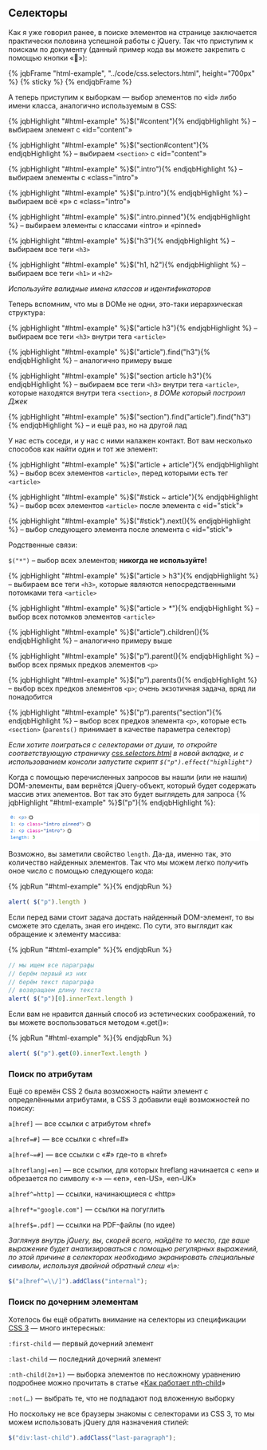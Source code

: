 ## Селекторы

Как я уже говорил ранее, в поиске элементов на странице заключается практически половина успешной работы с jQuery.
Так что приступим к поискам по документу (данный пример кода вы можете закрепить с помощью кнопки «📌»):

{% jqbFrame "html-example", "../code/css.selectors.html", height="700px" %}
{% sticky %}
{% endjqbFrame %}

А теперь приступим к выборкам — выбор элементов по «id» либо имени класса, аналогично используемым в CSS:


{% jqbHighlight "#html-example" %}$("#content"){% endjqbHighlight %} – выбираем элемент с «id="content"»

{% jqbHighlight "#html-example" %}$("section#content"){% endjqbHighlight %} – выбираем `<section>` с «id="content"»

{% jqbHighlight "#html-example" %}$(".intro"){% endjqbHighlight %} – выбираем элементы с «class="intro"»

{% jqbHighlight "#html-example" %}$("p.intro"){% endjqbHighlight %} – выбираем всё «p» с «class="intro"»

{% jqbHighlight "#html-example" %}$(".intro.pinned"){% endjqbHighlight %} – выбираем элементы с классами «intro» и «pinned»

{% jqbHighlight "#html-example" %}$("h3"){% endjqbHighlight %} – выбираем все теги `<h3>`

{% jqbHighlight "#html-example" %}$("h1, h2"){% endjqbHighlight %} – выбираем все теги `<h1>` и `<h2>`

_Используйте валидные имена классов и идентификаторов_

Теперь вспомним, что мы в DOMе не одни, это-таки иерархическая структура:

{% jqbHighlight "#html-example" %}$("article h3"){% endjqbHighlight %} – выбираем все теги `<h3>` внутри тега `<article>`

{% jqbHighlight "#html-example" %}$("article").find("h3"){% endjqbHighlight %} – аналогично примеру выше

{% jqbHighlight "#html-example" %}$("section article h3"){% endjqbHighlight %} – выбираем все теги `<h3>` внутри тега `<article>`, которые находятся внутри тега `<section>`, _в DOMе который построил Джек_
  
{% jqbHighlight "#html-example" %}$("section").find("article").find("h3"){% endjqbHighlight %} – и ещё раз, но на другой лад

У нас есть соседи, и у нас с ними налажен контакт. Вот вам несколько способов как найти один и тот же элемент:

{% jqbHighlight "#html-example" %}$("article + article"){% endjqbHighlight %} – выбор всех элементов `<article>`, перед которыми есть тег `<article>`

{% jqbHighlight "#html-example" %}$("#stick ~ article"){% endjqbHighlight %} – выбор всех элементов `<article>` после элемента с «id="stick"»

{% jqbHighlight "#html-example" %}$("#stick").next(){% endjqbHighlight %} – выбор следующего элемента после элемента с «id="stick"»

Родственные связи:

`$("*")` – выбор всех элементов; **никогда не используйте!**

{% jqbHighlight "#html-example" %}$("article > h3"){% endjqbHighlight %} – выбираем все теги `<h3>`, которые являются непосредственными потомками тега `<article>`

{% jqbHighlight "#html-example" %}$("article > *"){% endjqbHighlight %} – выбор всех потомков элементов `<article>`

{% jqbHighlight "#html-example" %}$("article").children(){% endjqbHighlight %} – аналогично примеру выше

{% jqbHighlight "#html-example" %}$("p").parent(){% endjqbHighlight %} – выбор всех прямых предков элементов `<p>`

{% jqbHighlight "#html-example" %}$("p").parents(){% endjqbHighlight %} – выбор всех предков элементов `<p>`; очень экзотичная задача, вряд ли понадобится

{% jqbHighlight "#html-example" %}$("p").parents("section"){% endjqbHighlight %} – выбор всех предков элемента `<p>`, которые есть `<section>` (`parents()` принимает в качестве параметра селектор)

_Если хотите поиграться с селекторами от души, то откройте соответствующую страничку [css.selectors.html](../code/css.selectors.html) в новой вкладке, и с использованием консоли запустите скрипт `$("p").effect("highlight")`_

Когда с помощью перечисленных запросов вы нашли (или не нашли) DOM-элементы, вам вернётся jQuery-объект, который будет содержать массив этих элементов. Вот так это будет выглядеть для запроса {% jqbHighlight "#html-example" %}$("p"){% endjqbHighlight %}:

![jQuery length](/assets/img/jquery-length.png)

Возможно, вы заметили свойство `length`. Да-да, именно так, это количество найденных элементов. Так что мы можем легко получить оное число с помощью следующего кода:

{% jqbRun "#html-example" %}{% endjqbRun %}
```javascript
alert( $("p").length )
```

Если перед вами стоит задача достать найденный DOM-элемент, то вы сможете это сделать, зная его индекс. По сути, это выглядит как обращение к элементу массива:

{% jqbRun "#html-example" %}{% endjqbRun %}
```javascript
// мы ищем все параграфы
// берём первый из них
// берём текст параграфа
// возвращаем длину текста
alert( $("p")[0].innerText.length )
```

Если вам не нравится данный способ из эстетических соображений, то вы можете воспользоваться методом «.get()»:

{% jqbRun "#html-example" %}{% endjqbRun %}
```javascript
alert( $("p").get(0).innerText.length )
```

### Поиск по атрибутам

Ещё со времён CSS 2 была возможность найти элемент с определёнными атрибутами, в CSS 3 добавили ещё возможностей по поиску:

`a[href]` — все ссылки с атрибутом «href»

`a[href=#]` — все ссылки с «href=#»

`a[href~=#]` — все ссылки с «#» где-то в «href»

`a[hreflang|=en]` — все ссылки, для которых hreflang начинается с «en» и обрезается по символу «-» — «en», «en-US», «en-UK»

`a[href^=http]` — ссылки, начинающиеся с «http»

`a[href*="google.com"]` — ссылки на погуглить

`a[href$=.pdf]` — ссылки на PDF-файлы (по идее)

_Заглянув внутрь jQuery, вы, скорей всего, найдёте то место, где ваше выражение будет анализироваться с помощью регулярных выражений, по этой причине в селекторах необходимо экранировать специальные символы, используя двойной обратный слеш «\\»:_

```javascript
$("a[href^=\\/]").addClass("internal");
```

### Поиск по дочерним элементам

Хотелось бы ещё обратить внимание на селекторы из спецификации [CSS 3](http://www.w3.org/TR/css3-selectors/) — много интересных:

`:first-child` — первый дочерний элемент

`:last-child` — последний дочерний элемент

`:nth-child(2n+1)` — выборка элементов по несложному уравнению
  подробнее можно прочитать в статье «[Как работает nth-child](http://web-standards.ru/articles/nth-child/)»

`:not(…)` — выбрать те, что не подпадают под вложенную выборку

Но поскольку не все браузеры знакомы с селекторами из CSS 3, то мы можем использовать jQuery для назначения стилей:

```javascript
$("div:last-child").addClass("last-paragraph");
```
